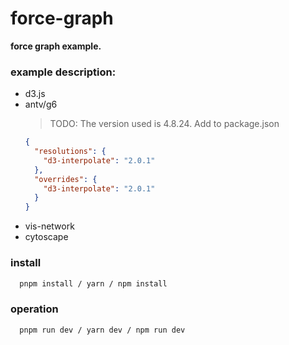 # force-graph

**force graph example.**

### example description:

- d3.js
- antv/g6
  > TODO: The version used is 4.8.24. Add to package.json
  ```json
  {
    "resolutions": {
      "d3-interpolate": "2.0.1"
    },
    "overrides": {
      "d3-interpolate": "2.0.1"
    }
  }
  ```
- vis-network
- cytoscape

### install

```bash
  pnpm install / yarn / npm install
```

### operation

```bash
  pnpm run dev / yarn dev / npm run dev
```
